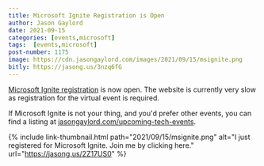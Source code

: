 ```yaml
---
title: Microsoft Ignite Registration is Open
author: Jason Gaylord
date: 2021-09-15
categories: [events,microsoft]
tags:  [events,microsoft]
post-number: 1175
image: https://cdn.jasongaylord.com/images/2021/09/15/msignite.png
bitly: https://jasong.us/3nzq6fG
---
```


[Microsoft Ignite registration](https://jasong.us/2Z17US0) is now open. The website is currently very slow as registration for the virtual event is required. 

If Microsoft Ignite is not your thing, and you'd prefer other events, you can find a listing at [jasongaylord.com/upcoming-tech-events](https://jasong.us/events).

{% include link-thumbnail.html path="2021/09/15/msignite.png" alt="I just registered for Microsoft Ignite. Join me by clicking here." url="https://jasong.us/2Z17US0" %}